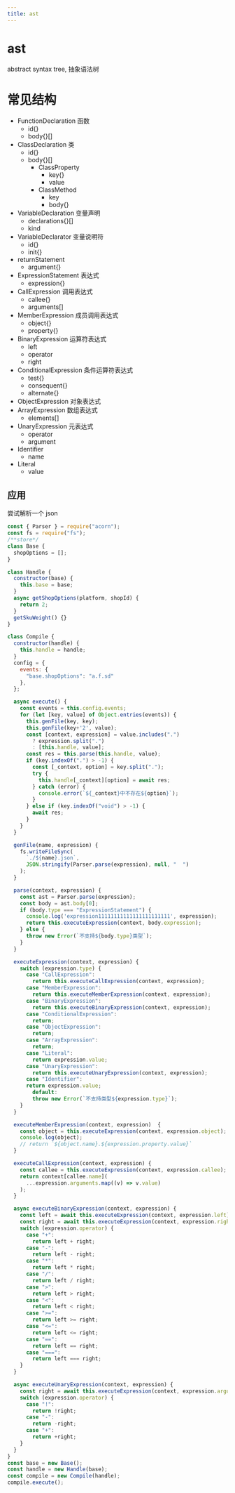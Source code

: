 ```yaml
---
title: ast
--- 
```

# ast

abstract syntax tree, 抽象语法树

# 常见结构

- FunctionDeclaration 函数
  - id{}
  - body{}[]
- ClassDeclaration 类
  - id{}
  - body{}[]
    - ClassProperty
      - key{}
      - value
    - ClassMethod
      - key
      - body{}
- VariableDeclaration 变量声明
  - declarations{}[]
  - kind
- VariableDeclarator 变量说明符
  - id{}
  - init{}
- returnStatement
  - argument{}
- ExpressionStatement 表达式
  - expression{}
- CallExpression 调用表达式
  - callee{}
  - arguments[]
- MemberExpression 成员调用表达式
  - object{}
  - property{}
- BinaryExpression 运算符表达式
  - left
  - operator
  - right
- ConditionalExpression 条件运算符表达式
  - test{}
  - consequent{}
  - alternate{}
- ObjectExpression 对象表达式
- ArrayExpression 数组表达式
  - elements[]
- UnaryExpression 元表达式
  - operator
  - argument
- Identifier
  - name
- Literal
  - value

## 应用

尝试解析一个 json

```js
const { Parser } = require("acorn");
const fs = require("fs");
/**store*/
class Base {
  shopOptions = [];
}

class Handle {
  constructor(base) {
    this.base = base;
  }
  async getShopOptions(platform, shopId) {
    return 2;
  }
  getSkuWeight() {}
}

class Compile {
  constructor(handle) {
    this.handle = handle;
  }
  config = {
    events: {
      "base.shopOptions": "a.f.sd"
    },
  };

  async execute() {
    const events = this.config.events;
    for (let [key, value] of Object.entries(events)) {
      this.genFile(key, key);
      this.genFile(key+'2', value);
      const [context, expression] = value.includes(".")
        ? expression.split(".")
        : [this.handle, value];
      const res = this.parse(this.handle, value);
      if (key.indexOf(".") > -1) {
        const [_context, option] = key.split(".");
        try {
          this.handle[_context][option] = await res;
        } catch (error) {
          console.error(`${_context}中不存在${option}`);
        }
      } else if (key.indexOf("void") > -1) {
        await res;
      }
    }
  }

  genFile(name, expression) {
    fs.writeFileSync(
      `./${name}.json`,
      JSON.stringify(Parser.parse(expression), null, "  ")
    );
  }

  parse(context, expression) {
    const ast = Parser.parse(expression);
    const body = ast.body[0];
    if (body.type === "ExpressionStatement") {
      console.log('expression11111111111111111111111', expression);
      return this.executeExpression(context, body.expression);
    } else {
      throw new Error(`不支持${body.type}类型`);
    }
  }

  executeExpression(context, expression) {
    switch (expression.type) {
      case "CallExpression":
        return this.executeCallExpression(context, expression);
      case "MemberExpression":
        return this.executeMemberExpression(context, expression);
      case "BinaryExpression":
        return this.executeBinaryExpression(context, expression);
      case "ConditionalExpression":
        return;
      case "ObjectExpression":
        return;
      case "ArrayExpression":
        return;
      case "Literal":
        return expression.value;
      case "UnaryExpression":
        return this.executeUnaryExpression(context, expression);
      case "Identifier": 
      return expression.value;
        default:
        throw new Error(`不支持类型${expression.type}`);
    }
  }

  executeMemberExpression(context, expression)  {
    const object = this.executeExpression(context, expression.object);
    console.log(object);
    // return `${object.name}.${expression.property.value}`
  }

  executeCallExpression(context, expression) {
    const callee = this.executeExpression(context, expression.callee);
    return context[callee.name](
      ...expression.arguments.map((v) => v.value)
    );
  }

  async executeBinaryExpression(context, expression) {
    const left = await this.executeExpression(context, expression.left);
    const right = await this.executeExpression(context, expression.right);
    switch (expression.operator) {
      case "+":
        return left + right;
      case "-":
        return left - right;
      case "*":
        return left * right;
      case "/":
        return left / right;
      case ">":
        return left > right;
      case "<":
        return left < right;
      case ">=":
        return left >= right;
      case "<=":
        return left <= right;
      case "==":
        return left == right;
      case "===":
        return left === right;
    }
  }

  async executeUnaryExpression(context, expression) {
    const right = await this.executeExpression(context, expression.argument);
    switch (expression.operator) {
      case "!":
        return !right;
      case "-":
        return -right;
      case "+":
        return +right;
    }
  }
}
const base = new Base();
const handle = new Handle(base);
const compile = new Compile(handle);
compile.execute();
```
